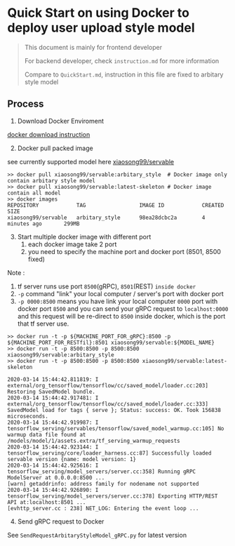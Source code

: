 # Quick Start on using Docker to deploy user upload style model 

> This document is mainly for frontend developer 
>
> For backend developer, check `instruction.md` for more information  
>
> Compare to `QuickStart.md`, instruction in this file are fixed to arbitary style model 



## Process 

1. Download Docker Enviroment 

[docker download instruction](https://docs.docker.com/install/)




2. Docker pull packed image 

see currently supported model here [xiaosong99/servable](https://hub.docker.com/repository/docker/xiaosong99/servable)

```shell
>> docker pull xiaosong99/servable:arbitary_style  # Docker image only contain arbitary style model 
>> docker pull xiaosong99/servable:latest-skeleton # Docker image contain all model
>> docker images
REPOSITORY            TAG                 IMAGE ID            CREATED             SIZE
xiaosong99/servable   arbitary_style      98ea28dcbc2a        4 minutes ago       299MB

```




3. Start multiple docker image with different port 
   1. each docker image take 2 port
   2. you need to specify the machine port and docker port (8501, 8500 fixed)

Note :

1. tf server runs use port `8500`(gRPC), `8501`(REST) `inside docker`
2. `-p` command "link" your local computer / server's port with docker port 
3. `-p 0000:8500` means you have link your local computer `0000` port with docker port `8500` and you can send your gRPC request to `localhost:0000` and this request will be re-direct to `8500` inside docker, which is the port that tf server use. 

```shell
>> docker run -t -p ${MACHINE_PORT_FOR_gRPC}:8500 -p ${MACHINE_PORT_FOR_RESTfil}:8501 xiaosong99/servable:${MODEL_NAME}
>> docker run -t -p 8500:8500 -p 8500:8500 xiaosong99/servable:arbitary_style
>> docker run -t -p 8500:8500 -p 8500:8500 xiaosong99/servable:latest-skeleton

2020-03-14 15:44:42.811819: I external/org_tensorflow/tensorflow/cc/saved_model/loader.cc:203] Restoring SavedModel bundle.
2020-03-14 15:44:42.917481: I external/org_tensorflow/tensorflow/cc/saved_model/loader.cc:333] SavedModel load for tags { serve }; Status: success: OK. Took 156838 microseconds.
2020-03-14 15:44:42.919987: I tensorflow_serving/servables/tensorflow/saved_model_warmup.cc:105] No warmup data file found at /models/model/1/assets.extra/tf_serving_warmup_requests
2020-03-14 15:44:42.923144: I tensorflow_serving/core/loader_harness.cc:87] Successfully loaded servable version {name: model version: 1}
2020-03-14 15:44:42.925616: I tensorflow_serving/model_servers/server.cc:358] Running gRPC ModelServer at 0.0.0.0:8500 ...
[warn] getaddrinfo: address family for nodename not supported
2020-03-14 15:44:42.926890: I tensorflow_serving/model_servers/server.cc:378] Exporting HTTP/REST API at:localhost:8501 ...
[evhttp_server.cc : 238] NET_LOG: Entering the event loop ...

```



4. Send gRPC request to Docker 

See `SendRequestArbitaryStyleModel_gRPC.py` for latest version 

